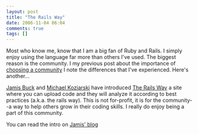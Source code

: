 ```yaml
---
layout: post
title: "The Rails Way"
date: 2006-11-04 06:04
comments: true
tags: []
---
```

Most who know me, know that I am a big fan of Ruby and Rails. I simply enjoy using the language far more than others I've used. The biggest reason is the community. I my previous post about the importance of [choosing a community](/2005/11/13/choosing-a-community,) I note the differences that I've experienced. Here's another...

[Jamis Buck](http://weblog.jamisbuck.org) and [Michael Koziarski](http://www.koziarski.net) have introduced [The Rails Way](http://therailsway.com,) a site where you can upload code and they will analyze it according to best practices (a.k.a. the rails way). This is not for-profit, it is for the community--a way to help others grow in their coding skills. I really do enjoy being a part of this community. 

You can read the intro on [Jamis' blog](http://weblog.jamisbuck.org/2006/10/31/the-rails-way.)